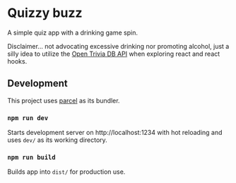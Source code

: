 # Quizzy buzz

A simple quiz app with a drinking game spin.

Disclaimer... not advocating excessive drinking nor promoting alcohol, just a silly idea to utilize the [Open Trivia DB API](https://opentdb.com/api_config.php/) when exploring react and react hooks.

## Development

This project uses [parcel](https://parceljs.org/) as its bundler.

### `npm run dev`

Starts development server on http://localhost:1234 with hot reloading and uses `dev/` as its working directory.

### `npm run build`

Builds app into `dist/` for production use.
